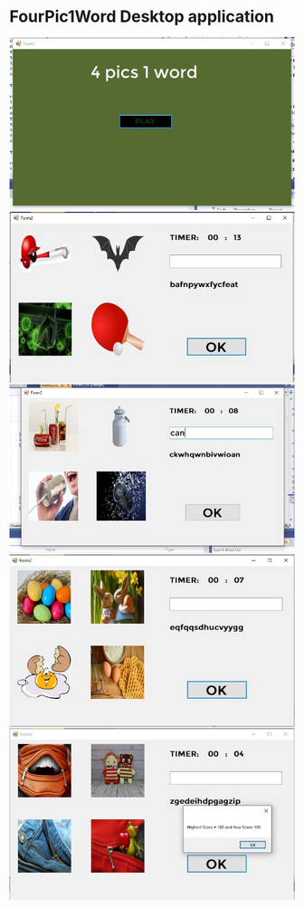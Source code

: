 <h1>FourPic1Word Desktop application</h1> 

<img src="/Snapshot/Capture.JPG">
<br>
<img src="/Snapshot/Capture1.JPG">
<br>
<img src="/Snapshot/Capture2.JPG">
<br>
<img src="/Snapshot/Capture3.JPG">
<br>
<img src="/Snapshot/Capture4.JPG">
<br>
